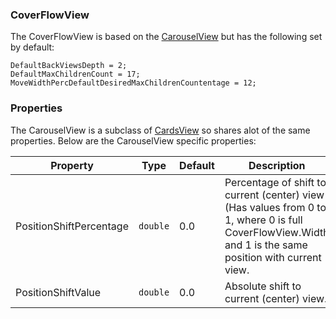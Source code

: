 ### CoverFlowView

The CoverFlowView is based on the [CarouselView](CarouselView.md) but has the following set by default:

	DefaultBackViewsDepth = 2;
	DefaultMaxChildrenCount = 17;
	MoveWidthPercDefaultDesiredMaxChildrenCountentage = 12;

### Properties

The CarouselView is a subclass of [CardsView](CardsView.md) so shares alot of the same properties. Below are the CarouselView specific properties:

Property | Type | Default | Description
--- | --- | --- | ---
PositionShiftPercentage | `double` | 0.0 | Percentage of shift to current (center) view (Has values from 0 to 1, where 0 is full CoverFlowView.Width and 1 is the same position with current view.
PositionShiftValue | `double` | 0.0 | Absolute shift to current (center) view.

